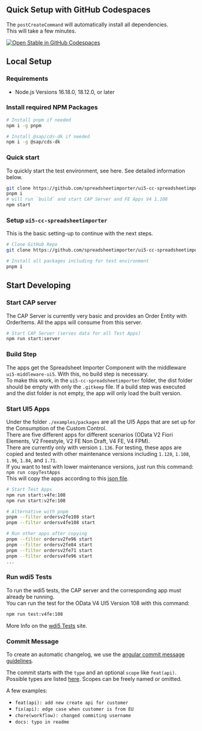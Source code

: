 ## Quick Setup with GitHub Codespaces

The `postCreateCommand` will automatically install all dependencies.  
This will take a few minutes.

[![Open Stable in GitHub Codespaces](https://github.com/codespaces/badge.svg)](https://github.com/codespaces/new?hide_repo_select=true&ref=main&repo=569313224&machine=basicLinux32gb&devcontainer_path=.devcontainer%2Fdevcontainer.json&location=WestEurope)

## Local Setup

### Requirements

- Node.js Versions 16.18.0, 18.12.0, or later

### Install required NPM Packages

```sh
# Install pnpm if needed
npm i -g pnpm

# Install @sap/cds-dk if needed
npm i -g @sap/cds-dk
```

### Quick start

To quickly start the test environment, see here. See detailed information below.

```sh
git clone https://github.com/spreadsheetimporter/ui5-cc-spreadsheetimporter
pnpm i
# will run `build` and start CAP Server and FE Apps V4 1.108
npm start
```

### Setup `ui5-cc-spreadsheetimporter`

This is the basic setting-up to continue with the next steps.

```sh
# Clone GitHub Repo
git clone https://github.com/spreadsheetimporter/ui5-cc-spreadsheetimporter

# Install all packages including for test environment
pnpm i
```

## Start Developing

### Start CAP server

The CAP Server is currently very basic and provides an Order Entity with OrderItems. All the apps will consume from this server.

```sh
# Start CAP Server (serves data for all Test Apps)
npm run start:server
```

### Build Step

The apps get the Spreadsheet Importer Component with the middleware `ui5-middleware-ui5`. With this, no build step is necessary.  
To make this work, in the `ui5-cc-spreadsheetimporter` folder, the dist folder should be empty with only the `.gitkeep` file. If a build step was executed and the dist folder is not empty, the app will only load the built version.

### Start UI5 Apps

Under the folder `./examples/packages` are all the UI5 Apps that are set up for the Consumption of the Custom Control.  
There are five different apps for different scenarios (OData V2 Fiori Elements, V2 Freestyle, V2 FE Non Draft, V4 FE, V4 FPM).  
There are currently only with version `1.136`. For testing, these apps are copied and tested with other maintenance versions including `1.120`, `1.108`, `1.96`, `1.84`, and `1.71`.  
If you want to test with lower maintenance versions, just run this command:  
`npm run copyTestApps`  
This will copy the apps according to this [json file](https://github.com/spreadsheetimporter/ui5-cc-spreadsheetimporter/blob/main/dev/testapps.json).

```sh
# Start Test Apps
npm run start:v4fe:108
npm run start:v2fe:108

# Alternative with pnpm
pnpm --filter ordersv2fe108 start
pnpm --filter ordersv4fe108 start

# Run other apps after copying
pnpm --filter ordersv2fe96 start
pnpm --filter ordersv2fe84 start
pnpm --filter ordersv2fe71 start
pnpm --filter ordersv4fe96 start
...
```

### Run wdi5 Tests

To run the wdi5 tests, the CAP server and the corresponding app must already be running.  
You can run the test for the OData V4 UI5 Version 108 with this command:  

```sh
npm run test:v4fe:108  
```

More Info on the [wdi5 Tests](./wdi5.md) site.

### Commit Message

To create an automatic changelog, we use the [angular commit message guidelines](https://github.com/angular/angular/blob/22b96b9/CONTRIBUTING.md#commit).

The commit starts with the `type` and an optional `scope` like `feat(api)`. Possible types are listed [here](https://github.com/angular/angular/blob/22b96b9/CONTRIBUTING.md#type). Scopes can be freely named or omitted.

A few examples:

- `feat(api): add new create api for customer`
- `fix(api): edge case when customer is from EU`
- `chore(workflow): changed commiting username`
- `docs: typo in readme`
